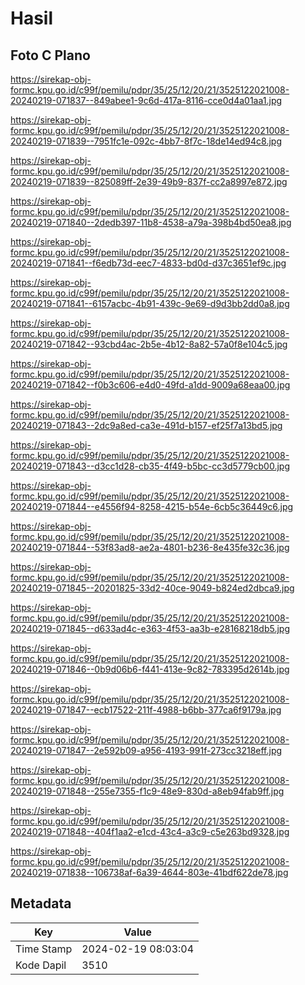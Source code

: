 # Hasil

## Foto C Plano

https://sirekap-obj-formc.kpu.go.id/c99f/pemilu/pdpr/35/25/12/20/21/3525122021008-20240219-071837--849abee1-9c6d-417a-8116-cce0d4a01aa1.jpg

https://sirekap-obj-formc.kpu.go.id/c99f/pemilu/pdpr/35/25/12/20/21/3525122021008-20240219-071839--7951fc1e-092c-4bb7-8f7c-18de14ed94c8.jpg

https://sirekap-obj-formc.kpu.go.id/c99f/pemilu/pdpr/35/25/12/20/21/3525122021008-20240219-071839--825089ff-2e39-49b9-837f-cc2a8997e872.jpg

https://sirekap-obj-formc.kpu.go.id/c99f/pemilu/pdpr/35/25/12/20/21/3525122021008-20240219-071840--2dedb397-11b8-4538-a79a-398b4bd50ea8.jpg

https://sirekap-obj-formc.kpu.go.id/c99f/pemilu/pdpr/35/25/12/20/21/3525122021008-20240219-071841--f6edb73d-eec7-4833-bd0d-d37c3651ef9c.jpg

https://sirekap-obj-formc.kpu.go.id/c99f/pemilu/pdpr/35/25/12/20/21/3525122021008-20240219-071841--6157acbc-4b91-439c-9e69-d9d3bb2dd0a8.jpg

https://sirekap-obj-formc.kpu.go.id/c99f/pemilu/pdpr/35/25/12/20/21/3525122021008-20240219-071842--93cbd4ac-2b5e-4b12-8a82-57a0f8e104c5.jpg

https://sirekap-obj-formc.kpu.go.id/c99f/pemilu/pdpr/35/25/12/20/21/3525122021008-20240219-071842--f0b3c606-e4d0-49fd-a1dd-9009a68eaa00.jpg

https://sirekap-obj-formc.kpu.go.id/c99f/pemilu/pdpr/35/25/12/20/21/3525122021008-20240219-071843--2dc9a8ed-ca3e-491d-b157-ef25f7a13bd5.jpg

https://sirekap-obj-formc.kpu.go.id/c99f/pemilu/pdpr/35/25/12/20/21/3525122021008-20240219-071843--d3cc1d28-cb35-4f49-b5bc-cc3d5779cb00.jpg

https://sirekap-obj-formc.kpu.go.id/c99f/pemilu/pdpr/35/25/12/20/21/3525122021008-20240219-071844--e4556f94-8258-4215-b54e-6cb5c36449c6.jpg

https://sirekap-obj-formc.kpu.go.id/c99f/pemilu/pdpr/35/25/12/20/21/3525122021008-20240219-071844--53f83ad8-ae2a-4801-b236-8e435fe32c36.jpg

https://sirekap-obj-formc.kpu.go.id/c99f/pemilu/pdpr/35/25/12/20/21/3525122021008-20240219-071845--20201825-33d2-40ce-9049-b824ed2dbca9.jpg

https://sirekap-obj-formc.kpu.go.id/c99f/pemilu/pdpr/35/25/12/20/21/3525122021008-20240219-071845--d633ad4c-e363-4f53-aa3b-e28168218db5.jpg

https://sirekap-obj-formc.kpu.go.id/c99f/pemilu/pdpr/35/25/12/20/21/3525122021008-20240219-071846--0b9d06b6-f441-413e-9c82-783395d2614b.jpg

https://sirekap-obj-formc.kpu.go.id/c99f/pemilu/pdpr/35/25/12/20/21/3525122021008-20240219-071847--ecb17522-211f-4988-b6bb-377ca6f9179a.jpg

https://sirekap-obj-formc.kpu.go.id/c99f/pemilu/pdpr/35/25/12/20/21/3525122021008-20240219-071847--2e592b09-a956-4193-991f-273cc3218eff.jpg

https://sirekap-obj-formc.kpu.go.id/c99f/pemilu/pdpr/35/25/12/20/21/3525122021008-20240219-071848--255e7355-f1c9-48e9-830d-a8eb94fab9ff.jpg

https://sirekap-obj-formc.kpu.go.id/c99f/pemilu/pdpr/35/25/12/20/21/3525122021008-20240219-071848--404f1aa2-e1cd-43c4-a3c9-c5e263bd9328.jpg

https://sirekap-obj-formc.kpu.go.id/c99f/pemilu/pdpr/35/25/12/20/21/3525122021008-20240219-071838--106738af-6a39-4644-803e-41bdf622de78.jpg


## Metadata

| Key        | Value               |
| ---------- | ------------------- |
| Time Stamp | 2024-02-19 08:03:04 |
| Kode Dapil | 3510                |



